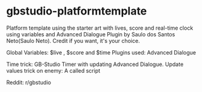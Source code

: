 # gbstudio-platformtemplate
Platform template using the starter art with lives, score and real-time clock using variables and Advanced Dialogue Plugin by Saulo dos Santos Neto(Saulo Neto).
Credit if you want, it's your choice.

Global Variables: $live , $score and $time
Plugins used: Advanced Dialogue

Time trick: GB-Studio Timer with updating Advanced Dialogue.
Update values trick on enemy: A called script

Reddit: r/gbstudio
